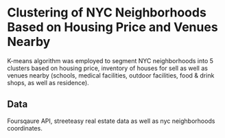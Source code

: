 # Clustering of NYC Neighborhoods Based on Housing Price and Venues Nearby

K-means algorithm was employed to segment NYC neighborhoods into 5 clusters based on housing price, inventory of houses for sell as well as venues nearby (schools, medical facilities, outdoor facilities, food & drink shops, as well as residence). 

## Data
Foursqaure API, streeteasy real estate data as well as nyc neighborhoods coordinates.
